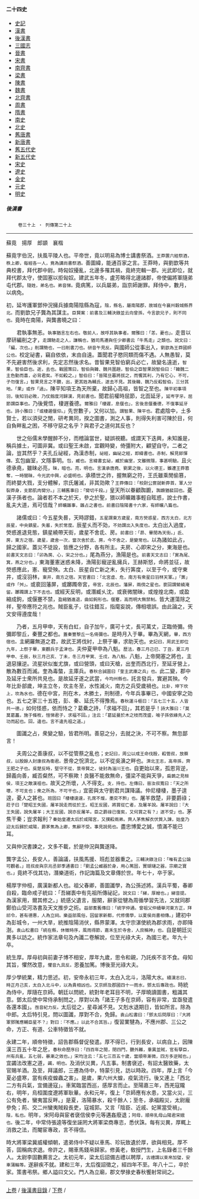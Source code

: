  



#### 二十四史

*   [史記](../a01/a01.md)
*   [漢書](../a02/a02.md)
*   [後漢書](../a03/a03.md)
*   [三國志](../a04/a04.md)
*   [晉書](../a05/a05.md)
*   [宋書](../a06/a06.md)
*   [南齊書](../a07/a07.md)
*   [梁書](../a08/a08.md)
*   [陳書](../a09/a09.md)
*   [魏書](../a10/a10.md)
*   [北齊書](../a11/a11.md)
*   [周書](../a12/a12.md)
*   [隋書](../a13/a13.md)
*   [南史](../a14/a14.md)
*   [北史](../a15/a15.md)
*   [舊唐書](../a16/a16.md)
*   [新唐書](../a17/a17.md)
*   [舊五代史](../a18/a18.md)
*   [新五代史](../a19/a19.md)
*   [宋史](../a20/a20.md)
*   [遼史](../a21/a21.md)
*   [金史](../a22/a22.md)
*   [元史](../a23/a23.md)
*   [明史](../a24/a24.md)


##### 後漢書
　　
	`卷三十上 ‧ 列傳第二十上`   

* * *

蘇竟　揚厚　郎顗　襄楷

蘇竟字伯況，扶風平陵人也。平帝世，竟以明易為博士講書祭酒。`王莽置六經祭酒，秩上卿，每經各一人，竟為講尚書祭酒。`善圖緯，能通百家之言。王莽時，與劉歆等共典校書，拜代郡中尉。時匈奴擾亂，北邊多罹其禍，竟終完輯一郡。光武即位，就拜代郡太守，使固塞以拒匈奴。建武五年冬，盧芳略得北邊諸郡，帝使偏將軍隨弟屯代郡。`隨姓，弟名也。弟音悌。`竟病篤，以兵屬弟，詣京師謝罪。拜侍中，數月，以病免。

初，延岑護軍鄧仲況擁兵據南陽陰縣為寇，`陰，縣名，屬南陽郡，故城在今襄州穀城縣界北。`而劉歆兄子龔為其謀主。`臣賢案：前書及三輔決錄並云向曾孫，今言歆兄子，則不同也。`竟時在南陽，與龔書曉之曰：

　　君執事無恙。`執事猶言左右也。敬前人，故呼其執事者。爾雅曰：「恙，憂也」。`走昔以摩研編削之才，`走謂馳走之人，謙稱也，猶司馬遷與任少卿書云「牛馬走」之類也。說文曰：「編，次也。」削謂簡也，一曰削書刀也。研音午見反。`與國師公從事出入，`劉歆為王莽國師公也。`校定祕書，竊自依依，末由自遠。蓋聞君子愍同類而傷不遇。人無愚智，莫不先避害然後求利，先定志然後求名。昔智果見智伯窮兵必亡，故變名遠逝，`智果，智伯臣也。逝，去也。戰國策曰，智伯與韓、魏共圍趙，智伯之臣智果說智伯曰：「韓魏二主色動而喜，必背君矣。不如殺之。」智伯曰：「晉陽旦暮將拔之，而饗其利，乃有它心，不可，子勿復言。」智果見言之不聽，出，更其姓為輔氏，遂去不見。其後韓、魏乃反殺智伯，三分其地。「果」或作「過」。`陳平知項王為天所棄，故歸心高祖，皆智之至也。`陳平初事項羽，後知羽必敗，乃仗劔度河歸漢，見前書也。`聞君前權時屈節，北靣延牙，`延岑字牙。屈節謂臣事也。`乃後覺悟，棲遟養德。`爾雅曰「棲遲，息偃也」，言後息偃養德，不復事延牙也。詩小雅曰：「或棲遲偃仰。」`先世數子，又何以加。`謂智果、陳平也。`君處陰中，土多賢士，若以須臾之閒，研考異同，揆之圖書，測之人事，則得失利害可陳於目，何自負畔亂之困，不移守惡之名乎？與君子之道何其反也？

　　世之俗儒末學醒醉不分，而稽論當世，疑誤視聽。或謂天下迭興，未知誰是，稱兵據土，可圖非冀。或曰聖王未啟，宜觀時變，倚彊附大，顧望自守。二者之論，豈其然乎？夫孔丘祕經，為漢赤制，`祕經，幽祕之經，即緯書也。赤制，解見郅惲傳。`玄包幽室，文隱事明。`包，臧也。言緯書玄祕，臧於幽室，文雖微隱，事甚明驗。`且火德承堯，雖昧必亮，`昧，暗也。亮，明也。言漢承唐堯、劉累之後，以火德王，雖遭王莽篡奪，一時闇昧，今光武中興，必盛明也。`承積世之祚，握無窮之符，王氏雖乘閒偷篡，而終嬰大戮，支分體解，宗氏屠滅，非其効歟？`王莽傳曰：「校尉公賔就斬莽首，軍人分裂莽身，支節肌肉臠分。」三輔舊事曰：「臠切千段。」`皇天所以眷顧踟躕，`踟躕猶裴回也。`憂漢子孫者也。論者若不本之於天，參之於聖，猥以師曠雜事輕自眩惑，說士作書，亂夫大道，焉可信哉？`師曠雜事，雜占之書也。前書曰陰陽書十六家，有師曠八篇也。`

　　諸儒或曰：今五星失晷，天時謬錯，`五星謂東方歲星，南方熒惑星，西方太白，北方辰星，中央鎮星。失晷，失於常度。`辰星乆而不効，`不効謂出入失度也。`太白出入過度，熒惑進退見態，鎮星繞帶天街，歲星不舍氐、房。`前書曰：「昴、畢閒為天街。」氐、房，東方之宿。歲星，歲舍一次，當次舍於氐、房，今不舍之，是變常也。`以為諸如此占，歸之國家。蓋災不徒設，皆應之分野，各有所主。夫房、心即宋之分，東海是也。`前書天文志曰：「卯為房、心，宋之分也。」`尾為燕分，漁陽是也。`前書天文志曰：「寅為尾、箕，燕之分也。」`東海董憲迷惑未降，漁陽彭寵逆亂擁兵，王赫斯怒，命將並征，故熒惑應此，憲、寵受殃。太白、辰星自亡新之末，失行筭度，以至于今，或守東井，或沒羽林，`東井，南方之宿。天官書曰：「北宮虛、危，南方有衆星曰羽林天軍。」「筭」或作「舛」。`或裵回藩屏，或躑躅帝宮，`帝宮，北辰也。藩屏，兩傍之星也。裵回謂縈繞淹留。躑躅謂上下不去也。`或經天反明，或潛臧乆沈，或衰微闇昧，或煌煌北南，或盈縮成鉤，或偃蹇不禁，`盈縮猶進退，曲如鉤形也。偃蹇，高而明大無禁制。`皆大運蕩除之祥，聖帝應符之兆也。賊臣亂子，往往錯互，指麾妄說，傳相壞誤。由此論之，天文安得遵度哉！

　　乃者，五月甲申，天有白虹，自子加午，廣可十丈，長可萬丈，正臨倚彌。倚彌即黎丘，秦豐之都也。`蓋秦豐黎丘一名倚彌也。`是時月入于畢。畢為天網，`畢，西方宿也。`主網羅無道之君，故武王將伐紂，上祭于畢，求助天也。`史記曰，周武王即位九年，上祭于畢，東觀兵于孟津也。`夫仲夏甲申為八魁。`歷法，春三月己巳、丁丑，夏三月甲申、壬辰，秋三月己亥、丁未，冬三月甲寅、壬戌，為八魁。`八魁，上帝開塞之將也，主退惡攘逆。流星狀似蚩尤旗，或曰營頭，或曰天槍，出奎而西北行，至延牙營上，散為數百而滅。奎為毒螫，主庫兵。`春秋合誠圖曰「奎主武庫之兵」也。`此二變，郡中及延牙士衆所共見也。是故延牙遂之武當，`今均州縣也。`託言發兵，實避其殃。今年比卦部歲，坤主立冬，坎主冬至，水性滅火，南方之兵受歲禍也。`比卦，坤下坎上，坎為水也。`德在中宮，刑在木，木勝土，刑制德，今年兵事畢已，中國安寧之効也。五七之家三十五姓，彭、秦、延氏不得豫焉。`春秋運斗樞曰：「五七三十五，人皆共一德。」`如何怪惑，依而恃之？葛纍之詩，「求福不回」，其若是乎！`詩大雅曰：「莫莫葛藟，施于條枚，愷悌君子，求福不回。」注云：「葛延曼於木之枝而茂盛，喻子孫依緣先人之功而起也。回，違也。言不違先祖之道。」`

　　圖讖之占，衆變之驗，皆君所明。善惡之分，去就之決，不可不察。無忽鄙言！

　　夫周公之善康叔，以不從管蔡之亂也；`史記曰，周公以成王命伐殷，殺管叔，放蔡叔，以殷餘人封康叔為衞君。`景帝之恱濟北，以不從吳濞之畔也。`濟北王志，高帝孫，齊王肥之子也。吳楚反時，堅守不從，景帝賢之，徙封為淄川王也。`自更始以來，孤恩背逆，歸義向善，臧否粲然，可不察歟！良醫不能救無命，彊梁不能與天爭，`扁鵲之見桓侯，項王之敵漢祖也。`故天之所壞，人不得支。`支，持也。左傳曰，晉汝叔寬曰：「天之所壞，不可支也；衆之所為，不可干也。」`宜密與太守劉君共謀降議。仲尼棲棲，墨子遑遑，憂人之甚也。`班固曰「棲棲遑遑，孔席不煖，墨突不黔」也。`屠羊救楚，非要爵祿；`莊子曰「楚昭王失國，屠羊說走而從於王。昭王反國，將賞從亡者，及屠羊說。屠羊說曰：『大王失國，說失屠羊；大王反國，說亦反屠羊。臣之爵祿已復矣，又何賞之有？』遂不受」也。`茅焦干秦；豈求報利？`秦始皇遷太后於咸陽宮，又撲殺兩弟。齊人茅焦解衣伏質入諫，始皇乃迎太后歸於咸陽，爵茅焦為上卿，焦辭不受。事見說苑也。`盡忠博愛之誠，憤滿不能已耳。

又與仲況書諫之，文多不載，於是仲況與龔遂降。

龔字孟公，長安人，善論議，扶風馬援、班彪並器重之。`三輔決錄注曰：「唯有孟公論可觀者。」班叔皮與京兆丞郭季通書曰：「劉孟公臧器於身，用心篤固，實瑚璉之器，宗廟之寶也。」`竟終不伐其功，潛樂道術，作記誨篇及文章傳於世。年七十，卒于家。

楊厚字仲桓，廣漢新都人也。祖父春卿，善圖讖學，為公孫述將。漢兵平蜀，春卿自殺，臨命戒子統曰：「吾綈袠中有先祖所傳祕記，`說文曰：「綈，厚繒也。」綈音提。`為漢家用，爾其修之。」統感父遺言，服闋，辭家從犍為周循學習先法，又就同郡鄭伯山受河洛書及天文推步之術。`益部耆舊傳曰：「統字仲通。曾祖父仲續舉河東方正，拜祁令，甚有德惠，人為立祠。樂益部風俗，因留家新都，代修儒學，以夏侯尚書相傳。」`建初中為彭城令，一州大旱，統推陰陽消伏，縣界蒙澤。太守宗湛使統為郡求雨，亦即降澍。`袁山松書曰「統在縣，休徵時序，風雨得節，嘉禾生於寺舍，人庶稱神」也。`自是朝廷災異多以訪之。統作家法章句及內讖二卷解說，位至光祿大夫，為國三老。年九十卒。

統生厚。厚母初與前妻子博不相安，厚年九歲，思令和親，乃託疾不言不食。母知其旨，懼然改意，`懼音九具反。`恩養加篤。博後至光祿大夫。

厚少學統業，精力思述。初，安帝永初三年，太白入北斗，洛陽大水。`續漢志曰，時正月己亥，太白入北斗中，以為貴相凶也。又京師及郡國四十一雨水，鄧太后專政也。`時統為侍中，厚隨在京師。朝廷以問統，統對年老耳目不明，子厚曉讀圖書，粗識其意。鄧太后使中常侍承制問之，厚對以為「諸王子多在京師，容有非常，宜亟發遣各還本國」。`亟音紀力反。`太后從之，星尋滅不見。又剋水退期日，皆如所言。除為中郎。太后特引見，問以圖讖，厚對不合，免歸。`袁山松書曰：「鄧太后問厚曰：『大將軍鄧隲應輔臣星不？』對曰：『不應。』以此不合其旨。」`復習業犍為，不應州郡、三公之命，方正、有道、公車特徵皆不就。

永建二年，順帝特徵，詔告郡縣督促發遣。厚不得已，行到長安，以病自上，因陳漢三百五十年之戹，`春秋命歷序曰：「四百年之閒，閉四門，聽外難，羣異並賊，官有孽臣，州有兵亂，五七弱，暴漸之效也。」宋均注云：「五七三百五十歲，當順帝漸微，四方多逆賊也。」`宜蠲法改憲之道，`蠲，明也。`及消伏災異，凡五事。制書襃述，有詔太醫致藥，太官賜羊酒。及至，拜議郎，三遷為侍中，特蒙引見，訪以時政。四年，厚上言「今夏必盛寒，當有疾疫蝗蟲之害」。是歲，果六州大蝗，疫氣流行。後又連上「西北二方有兵氣，宜備邊寇」。車駕臨當西巡，感厚言而止。至陽嘉三年，西羌寇隴右，明年，烏桓圍度遼將軍耿曅。永和元年，復上「京師應有水患，又當火災，三公有免者，蠻夷當反畔。」是夏，洛陽暴水，殺千餘人；至冬，承福殿災，太尉龐參免；荊、交二州蠻夷賊殺長吏，寇城郭。又言「陰臣、近戚、妃黨當受禍」。`陰，私也。`明年，宋阿母與宦者襃信侯李元等遘姦廢退；`阿母，順帝乳母山陽君宋娥也。`後二年，中常侍張逵等復坐誣罔大將軍梁商專恣，悉伏誅。每有災異，厚輒上消救之法，而閹宦專政，言不得信。

時大將軍梁冀威權傾朝，遣弟侍中不疑以車馬、珍玩致遺於厚，欲與相見。厚不荅，固稱病求退。帝許之，賜車馬錢帛歸家。修黃老，敎授門生，上名錄者三千餘人。太尉李固數薦言之。太初元年，梁太后詔備古禮以聘厚，`古禮謂以束帛加璧，安車蒲輪等。`遂辭疾不就。建和三年，太后復詔徵之，經四年不至。年八十二，卒於家。策書弔祭。鄉人謚曰文父。門人為立廟，郡文學掾史春秋饗射常祠之。

* * *

[上卷](029.md) / [後漢書目錄](a03.md) / [下卷](030b.md) /			  

    